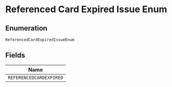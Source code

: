 
# Referenced Card Expired Issue Enum

## Enumeration

`ReferencedCardExpiredIssueEnum`

## Fields

| Name |
|  --- |
| `REFERENCEDCARDEXPIRED` |

